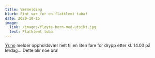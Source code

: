 ```yaml
---
title: Værmelding
blurb: Fint vær for en flatklemt tuba!
date: 2020-10-15
image:
  link: /images/fløyte-horn-med-utsikt.jpg
  text: Flatklemt tuba
---
```

[Yr.no](https://www.yr.no/nb/v%C3%A6rvarsel/daglig-tabell/1-164390/Norge/Innlandet/S%C3%B8r-Fron/Hundorp) melder oppholdsvær helt til en liten fare for drypp etter kl. 14.00 på lørdag... Dette blir noe bra!